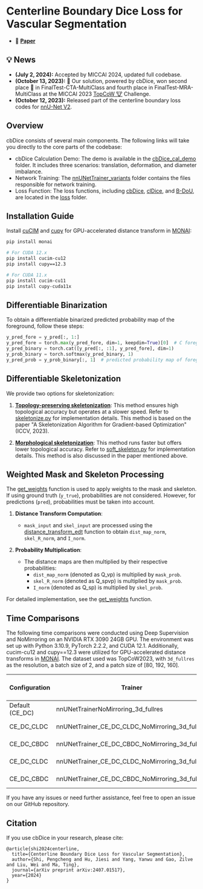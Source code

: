 # Centerline Boundary Dice Loss for Vascular Segmentation
- 📃 [**Paper**](https://arxiv.org/abs/2407.01517)

## :bulb: News
* **(July 2, 2024):** Accepted by MICCAI 2024, updated full codebase.
* **(October 13, 2023):** :tada: Our solution, powered by cbDice, won second place 🥈 in FinalTest-CTA-MultiClass and fourth place in FinalTest-MRA-MultiClass at the MICCAI 2023 [TopCoW 🐮](https://topcow23.grand-challenge.org/evaluation/finaltest-cta-multiclass/leaderboard) Challenge.
* **(October 12, 2023):** Released part of the centerline boundary loss codes for [nnU-Net V2](https://github.com/MIC-DKFZ/nnUNet/releases/tag/v2.2).

## Overview
cbDice consists of several main components. The following links will take you directly to the core parts of the codebase:

- cbDice Calculation Demo: The demo is available in the [cbDice_cal_demo](https://github.com/PengchengShi1220/cbDice/tree/main/cbDice_cal_demo) folder. It includes three scenarios: translation, deformation, and diameter imbalance.
- Network Training: The [nnUNetTrainer_variants](https://github.com/PengchengShi1220/cbDice/tree/main/nnUNetTrainer_variants) folder contains the files responsible for network training.
- Loss Function: The loss functions, including [cbDice](https://github.com/PengchengShi1220/cbDice/blob/main/loss/cbdice_loss.py), [clDice](https://github.com/PengchengShi1220/cbDice/blob/main/loss/cldice_loss.py), and [B-DoU](https://github.com/PengchengShi1220/cbDice/blob/main/loss/b_dou_loss.py), are located in the [loss](https://github.com/PengchengShi1220/cbDice/tree/main/loss) folder.

## Installation Guide

Install [cuCIM](https://github.com/rapidsai/cucim) and [cupy](https://github.com/cupy/cupy) for GPU-accelerated distance transform in [MONAI](https://github.com/Project-MONAI/MONAI/blob/64ea76d83a92b7cf7f13c8f93498d50037c3324c/monai/transforms/utils.py#L2193):

```bash
pip install monai

# For CUDA 12.x
pip install cucim-cu12
pip install cupy==12.3

# For CUDA 11.x
pip install cucim-cu11
pip install cupy-cuda11x
```

## Differentiable Binarization

To obtain a differentiable binarized predicted probability map of the foreground, follow these steps:

```python
y_pred_fore = y_pred[:, 1:]
y_pred_fore = torch.max(y_pred_fore, dim=1, keepdim=True)[0]  # C foreground channels -> 1 channel
y_pred_binary = torch.cat([y_pred[:, :1], y_pred_fore], dim=1)
y_prob_binary = torch.softmax(y_pred_binary, 1)
y_pred_prob = y_prob_binary[:, 1]  # predicted probability map of foreground
```

## Differentiable Skeletonization

We provide two options for skeletonization:

1. **[Topology-preserving skeletonization](https://github.com/martinmenten/skeletonization-for-gradient-based-optimization)**: This method ensures high topological accuracy but operates at a slower speed. Refer to [skeletonize.py](https://github.com/PengchengShi1220/cbDice/blob/main/loss/skeletonize.py) for implementation details. This method is based on the paper "A Skeletonization Algorithm for Gradient-based Optimization" (ICCV, 2023).

2. **[Morphological skeletonization](https://github.com/jocpae/clDice)**: This method runs faster but offers lower topological accuracy. Refer to [soft_skeleton.py](https://github.com/PengchengShi1220/cbDice/blob/main/loss/soft_skeleton.py) for implementation details. This method is also discussed in the paper mentioned above.

## Weighted Mask and Skeleton Processing

The [get_weights](https://github.com/PengchengShi1220/cbDice/blob/db9ca668c5d5041b92e704e922082c1f32f84e49/loss/cbdice_loss.py#L113) function is used to apply weights to the mask and skeleton. If using ground truth (`y_true`), probabilities are not considered. However, for predictions (`pred`), probabilities must be taken into account.

1. **Distance Transform Computation**:
    - `mask_input` and `skel_input` are processed using the [distance_transform_edt](https://github.com/PengchengShi1220/cbDice/blob/db9ca668c5d5041b92e704e922082c1f32f84e49/loss/cbdice_loss.py#L124) function to obtain `dist_map_norm`, `skel_R_norm`, and `I_norm`.

2. **Probability Multiplication**:
    - The distance maps are then multiplied by their respective probabilities:
        - `dist_map_norm` (denoted as Q_vp) is multiplied by `mask_prob`.
        - `skel_R_norm` (denoted as Q_spvp) is multiplied by `mask_prob`.
        - `I_norm` (denoted as Q_sp) is multiplied by `skel_prob`.

For detailed implementation, see the [get_weights](https://github.com/PengchengShi1220/cbDice/blob/db9ca668c5d5041b92e704e922082c1f32f84e49/loss/cbdice_loss.py#L113) function.

## Time Comparisons

The following time comparisons were conducted using Deep Supervision and NoMirroring on an NVIDIA RTX 3090 24GB GPU. The environment was set up with Python 3.10.9, PyTorch 2.2.2, and CUDA 12.1. Additionally, cucim-cu12 and cupy==12.3 were utilized for GPU-accelerated distance transforms in [MONAI](https://github.com/Project-MONAI/MONAI/blob/64ea76d83a92b7cf7f13c8f93498d50037c3324c/monai/transforms/utils.py#L2193). The dataset used was TopCoW2023, with `3d_fullres` as the resolution, a batch size of 2, and a patch size of [80, 192, 160].

| Configuration             | Trainer                                             | Skeletonization Type     | Epoch Time (s) |
|---------------------------|-----------------------------------------------------|--------------------------|----------------|
| Default (CE_DC)           | nnUNetTrainerNoMirroring_3d_fullres                 | N/A                      | 70.3          |
| CE_DC_CLDC                | nnUNetTrainer_CE_DC_CLDC_NoMirroring_3d_fullres     | Morphological (iter_=10)  | 86.9          |
| CE_DC_CBDC                | nnUNetTrainer_CE_DC_CBDC_NoMirroring_3d_fullres     | Morphological (iter_=10)  | 92.6          |
| CE_DC_CLDC                | nnUNetTrainer_CE_DC_CLDC_NoMirroring_3d_fullres     | Topology-Preserving       | 318.2         |
| CE_DC_CBDC                | nnUNetTrainer_CE_DC_CBDC_NoMirroring_3d_fullres     | Topology-Preserving       | 324.0         |

If you have any issues or need further assistance, feel free to open an issue on our GitHub repository.

## Citation
If you use cbDice in your research, please cite:

```
@article{shi2024centerline,
  title={Centerline Boundary Dice Loss for Vascular Segmentation},
  author={Shi, Pengcheng and Hu, Jiesi and Yang, Yanwu and Gao, Zilve and Liu, Wei and Ma, Ting},
  journal={arXiv preprint arXiv:2407.01517},
  year={2024}
}
```

